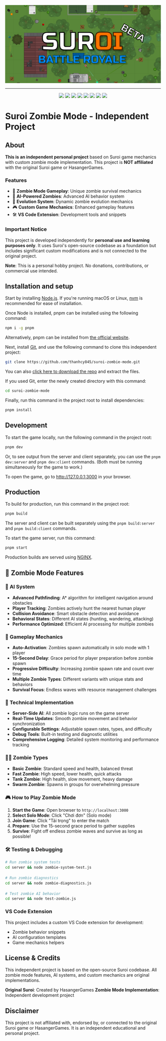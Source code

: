 <div align="center">
  <img src="client/public/img/backgrounds/github_background.png" alt="Suroi Zombie Mode">
  <hr>
</div>

<div align="center">
  <img src="https://img.shields.io/badge/node.js%20-%23339933.svg?style=for-the-badge&logo=nodedotjs&logoColor=white">
  <img src="https://img.shields.io/badge/typescript-%233178C6?style=for-the-badge&logo=typescript&logoColor=white">
  <img src="https://img.shields.io/badge/pixijs%20-%23e22162.svg?style=for-the-badge">
  <img src="https://img.shields.io/badge/uwebsockets.js%20-%23000000.svg?style=for-the-badge">
  <img src="https://img.shields.io/badge/html-%23E34F26?style=for-the-badge&logo=html5&logoColor=white">
  <img src="https://img.shields.io/badge/css-%231572B6?style=for-the-badge&logo=css3">
  <img src="https://img.shields.io/badge/sass-%23CC6699?style=for-the-badge&logo=sass&logoColor=white">
  <img src="https://img.shields.io/badge/vite-%235468FF.svg?style=for-the-badge&logo=vite&logoColor=white">
</div>

# Suroi Zombie Mode - Independent Project

## About
**This is an independent personal project** based on Suroi game mechanics with custom zombie mode implementation. This project is **NOT affiliated** with the original Suroi game or HasangerGames.

### Features
- 🧟 **Zombie Mode Gameplay**: Unique zombie survival mechanics
- 🤖 **AI-Powered Zombies**: Advanced AI behavior system
- 🔄 **Evolution System**: Dynamic zombie evolution mechanics
- 🎮 **Custom Game Mechanics**: Enhanced gameplay features
- 🛠️ **VS Code Extension**: Development tools and snippets

### Important Notice
This project is developed independently for **personal use and learning purposes only**. It uses Suroi's open-source codebase as a foundation but includes significant custom modifications and is not connected to the original project.

**Note**: This is a personal hobby project. No donations, contributions, or commercial use intended.

## Installation and setup
Start by installing [Node.js](https://nodejs.org). If you're running macOS or Linux, [nvm](https://github.com/nvm-sh/nvm) is recommended for ease of installation.

Once Node is installed, pnpm can be installed using the following command:
```sh
npm i -g pnpm
```
Alternatively, pnpm can be installed from [the official website](https://pnpm.io).

Next, install [Git](https://git-scm.com/), and use the following command to clone this independent project:
```sh
git clone https://github.com/thanhcy845/suroi-zombie-mode.git
```
You can also [click here to download the repo](https://github.com/thanhcy845/suroi-zombie-mode/archive/refs/heads/master.zip) and extract the files.

If you used Git, enter the newly created directory with this command:
```sh
cd suroi-zombie-mode
```

Finally, run this command in the project root to install dependencies:
```sh
pnpm install
```

## Development
To start the game locally, run the following command in the project root:

```sh
pnpm dev
```
Or, to see output from the server and client separately, you can use the `pnpm dev:server` and `pnpm dev:client` commands. (Both must be running simultaneously for the game to work.)

To open the game, go to http://127.0.0.1:3000 in your browser.

## Production
To build for production, run this command in the project root:
```sh
pnpm build
```
The server and client can be built separately using the `pnpm build:server` and `pnpm build:client` commands.

To start the game server, run this command:
```sh
pnpm start
```

Production builds are served using [NGINX](https://nginx.org).

## 🧟 Zombie Mode Features

### 🤖 **AI System**
- **Advanced Pathfinding**: A* algorithm for intelligent navigation around obstacles
- **Player Tracking**: Zombies actively hunt the nearest human player
- **Collision Avoidance**: Smart obstacle detection and avoidance
- **Behavioral States**: Different AI states (hunting, wandering, attacking)
- **Performance Optimized**: Efficient AI processing for multiple zombies

### 🎯 **Gameplay Mechanics**
- **Auto-Activation**: Zombies spawn automatically in solo mode with 1 player
- **15-Second Delay**: Grace period for player preparation before zombie spawn
- **Progressive Difficulty**: Increasing zombie spawn rate and count over time
- **Multiple Zombie Types**: Different variants with unique stats and behaviors
- **Survival Focus**: Endless waves with resource management challenges

### 🔧 **Technical Implementation**
- **Server-Side AI**: All zombie logic runs on the game server
- **Real-Time Updates**: Smooth zombie movement and behavior synchronization
- **Configurable Settings**: Adjustable spawn rates, types, and difficulty
- **Debug Tools**: Built-in testing and diagnostic utilities
- **Comprehensive Logging**: Detailed system monitoring and performance tracking

### 🧟‍♂️ **Zombie Types**
- **Basic Zombie**: Standard speed and health, balanced threat
- **Fast Zombie**: High speed, lower health, quick attacks
- **Tank Zombie**: High health, slow movement, heavy damage
- **Swarm Zombie**: Spawns in groups for overwhelming pressure

### 🎮 **How to Play Zombie Mode**
1. **Start the Game**: Open browser to `http://localhost:3000`
2. **Select Solo Mode**: Click "Chơi đơn" (Solo mode)
3. **Join Game**: Click "Tải trọng" to enter the match
4. **Prepare**: Use the 15-second grace period to gather supplies
5. **Survive**: Fight off endless zombie waves and survive as long as possible!

### 🛠️ **Testing & Debugging**
```bash
# Run zombie system tests
cd server && node zombie-system-test.js

# Run zombie diagnostics
cd server && node zombie-diagnostics.js

# Test zombie AI behavior
cd server && node test-zombie.js
```

### VS Code Extension
This project includes a custom VS Code extension for development:
- Zombie behavior snippets
- AI configuration templates
- Game mechanics helpers

## License & Credits
This independent project is based on the open-source Suroi codebase. All zombie mode features, AI systems, and custom mechanics are original implementations.

**Original Suroi**: Created by HasangerGames
**Zombie Mode Implementation**: Independent development project

## Disclaimer
This project is not affiliated with, endorsed by, or connected to the original Suroi game or HasangerGames. It is an independent educational and personal project.
